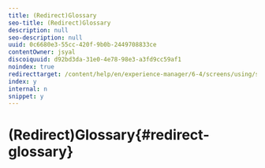 ```yaml
---
title: (Redirect)Glossary
seo-title: (Redirect)Glossary
description: null
seo-description: null
uuid: 0c6680e3-55cc-420f-9b0b-2449708833ce
contentOwner: jsyal
discoiquuid: d92bd3da-31e0-4e78-98e3-a3fd9cc59af1
noindex: true
redirecttarget: /content/help/en/experience-manager/6-4/screens/using/screens-glossary
index: y
internal: n
snippet: y
---
```


# (Redirect)Glossary{#redirect-glossary}

